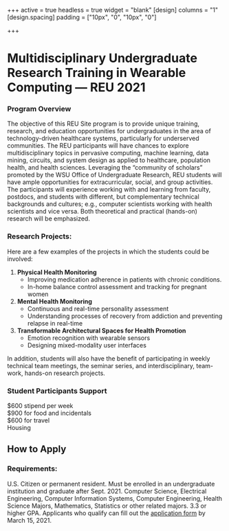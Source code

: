 +++
active = true
headless = true
widget = "blank"
[design]
columns = "1"
[design.spacing]
padding = ["10px", "0", "10px", "0"]

+++
# Multidisciplinary Undergraduate Research Training in Wearable Computing — REU 2021

### Program Overview

The objective of this REU Site program is to provide unique training, research, and education opportunities for undergraduates in the area of technology-driven healthcare systems, particularly for underserved communities. The REU participants will have chances to explore multidisciplinary topics in pervasive computing, machine learning, data mining, circuits, and system design as applied to healthcare, population health, and health sciences. Leveraging the “community of scholars” promoted by the WSU Office of Undergraduate Research, REU students will have ample opportunities for extracurricular, social, and group activities. The participants will experience working with and learning from faculty, postdocs, and students with different, but complementary technical backgrounds and cultures; e.g., computer scientists working with health scientists and vice versa. Both theoretical and practical (hands-on) research will be emphasized.

### Research Projects:

Here are a few examples of the projects in which the students could be involved:

1. **Physical Health Monitoring**
   * Improving medication adherence in patients with chronic conditions.
   * In-home balance control assessment and tracking for pregnant women
2. **Mental Health Monitoring**
   * Continuous and real-time personality assessment
   * Understanding processes of recovery from addiction and preventing relapse in real-time
3. **Transformable Architectural Spaces for Health Promotion**
   * Emotion recognition with wearable sensors
   * Designing mixed-modality user interfaces

In addition, students will also have the benefit of participating in weekly technical team meetings, the seminar series, and interdisciplinary, team-work, hands-on research projects.

### Student Participants Support

$600 stipend per week  
$900 for food and incidentals  
$600 for travel  
Housing

## How to Apply

### Requirements:

U.S. Citizen or permanent resident. Must be enrolled in an undergraduate institution and graduate after Sept. 2021. Computer Science, Electrical Engineering, Computer Information Systems, Computer Engineering, Health Science Majors, Mathematics, Statistics or other related majors. 3.3 or higher GPA. Applicants who qualify can fill out the [application form](https://forms.gle/ANiJkQDnb6jCWkh7A) by March 15, 2021.
